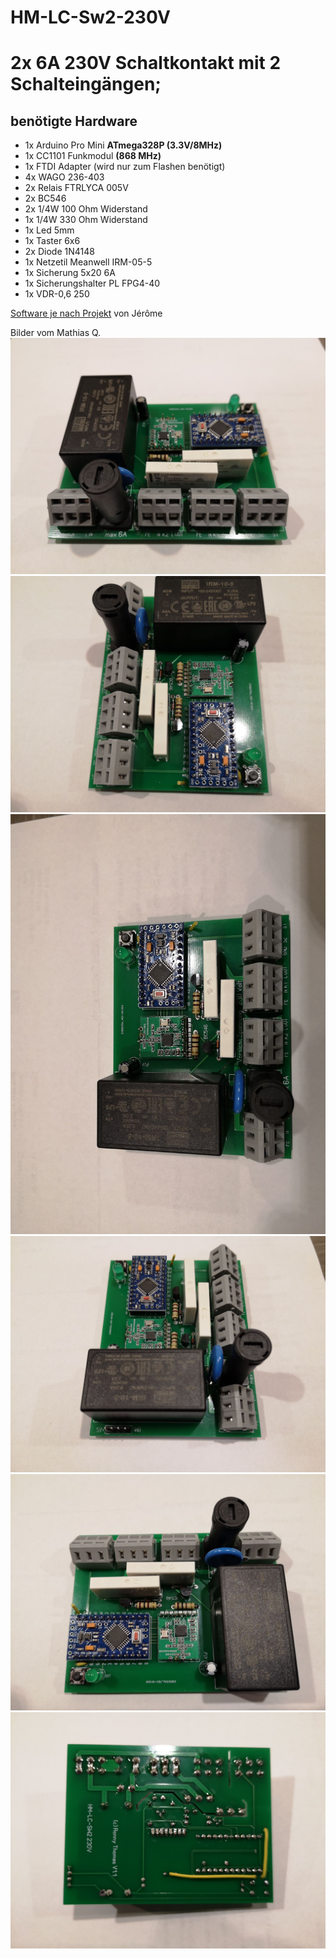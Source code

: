 # HM-LC-Sw2-230V
# 2x 6A 230V Schaltkontakt mit 2 Schalteingängen; 

## benötigte Hardware
* 1x Arduino Pro Mini **ATmega328P (3.3V/8MHz)**
* 1x CC1101 Funkmodul **(868 MHz)**
* 1x FTDI Adapter (wird nur zum Flashen benötigt)
* 4x WAGO 236-403
* 2x Relais FTRLYCA 005V
* 2x BC546
* 2x 1/4W 100 Ohm Widerstand
* 1x 1/4W 330 Ohm Widerstand
* 1x Led 5mm
* 1x Taster 6x6
* 2x Diode 1N4148
* 1x Netzetil Meanwell IRM-05-5
* 1x Sicherung 5x20 6A
* 1x Sicherungshalter PL FPG4-40
* 1x VDR-0,6 250


[Software je nach Projekt](https://github.com/jp112sdl/Beispiel_AskSinPP/tree/master/examples/HM-LC-Sw2-FM) von Jérôme

Bilder vom Mathias Q.
![complete](Images/1.jpg)
![complete](Images/2.jpg)
![complete](Images/3.jpg)
![complete](Images/4.jpg)
![complete](Images/5.jpg)
![complete](Images/6.jpg)

